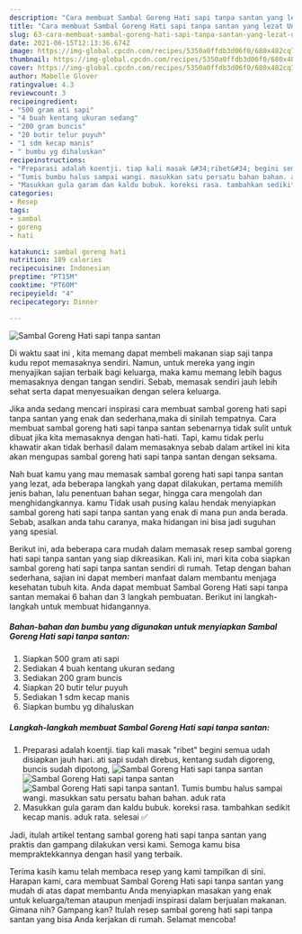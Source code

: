 ```yaml
---
description: "Cara membuat Sambal Goreng Hati sapi tanpa santan yang lezat Untuk Jualan"
title: "Cara membuat Sambal Goreng Hati sapi tanpa santan yang lezat Untuk Jualan"
slug: 63-cara-membuat-sambal-goreng-hati-sapi-tanpa-santan-yang-lezat-untuk-jualan
date: 2021-06-15T12:13:36.674Z
image: https://img-global.cpcdn.com/recipes/5350a0ffdb3d06f0/680x482cq70/sambal-goreng-hati-sapi-tanpa-santan-foto-resep-utama.jpg
thumbnail: https://img-global.cpcdn.com/recipes/5350a0ffdb3d06f0/680x482cq70/sambal-goreng-hati-sapi-tanpa-santan-foto-resep-utama.jpg
cover: https://img-global.cpcdn.com/recipes/5350a0ffdb3d06f0/680x482cq70/sambal-goreng-hati-sapi-tanpa-santan-foto-resep-utama.jpg
author: Mabelle Glover
ratingvalue: 4.3
reviewcount: 3
recipeingredient:
- "500 gram ati sapi"
- "4 buah kentang ukuran sedang"
- "200 gram buncis"
- "20 butir telur puyuh"
- "1 sdm kecap manis"
- " bumbu yg dihaluskan"
recipeinstructions:
- "Preparasi adalah koentji. tiap kali masak &#34;ribet&#34; begini semua udah disiapkan jauh hari. ati sapi sudah direbus, kentang sudah digoreng, buncis sudah dipotong,"
- "Tumis bumbu halus sampai wangi. masukkan satu persatu bahan bahan. aduk rata"
- "Masukkan gula garam dan kaldu bubuk. koreksi rasa. tambahkan sedikit kecap manis. aduk rata. selesai ✅"
categories:
- Resep
tags:
- sambal
- goreng
- hati

katakunci: sambal goreng hati 
nutrition: 189 calories
recipecuisine: Indonesian
preptime: "PT15M"
cooktime: "PT60M"
recipeyield: "4"
recipecategory: Dinner

---
```



![Sambal Goreng Hati sapi tanpa santan](https://img-global.cpcdn.com/recipes/5350a0ffdb3d06f0/680x482cq70/sambal-goreng-hati-sapi-tanpa-santan-foto-resep-utama.jpg)

Di waktu  saat ini , kita memang dapat membeli makanan siap saji tanpa kudu repot memasaknya sendiri. Namun, untuk mereka yang ingin menyajikan sajian terbaik bagi keluarga, maka kamu memang lebih bagus memasaknya dengan tangan sendiri. Sebab, memasak sendiri jauh lebih sehat serta dapat menyesuaikan dengan selera keluarga.

Jika anda sedang mencari inspirasi cara membuat sambal goreng hati sapi tanpa santan yang enak dan sederhana,maka di sinilah tempatnya. Cara membuat sambal goreng hati sapi tanpa santan  sebenarnya tidak sulit untuk dibuat jika kita memasaknya dengan hati-hati. Tapi, kamu tidak perlu khawatir akan tidak berhasil dalam memasaknya 
sebab dalam artikel ini kita akan mengupas sambal goreng hati sapi tanpa santan dengan seksama.  



Nah buat kamu yang mau memasak sambal goreng hati sapi tanpa santan yang lezat, ada beberapa langkah yang dapat dilakukan, pertama memilih jenis bahan, lalu penentuan bahan segar, hingga cara mengolah dan menghidangkannya. kamu Tidak usah pusing kalau hendak menyiapkan sambal goreng hati sapi tanpa santan yang enak di mana pun anda berada. Sebab, asalkan anda  tahu caranya, maka hidangan ini bisa jadi suguhan yang spesial.

Berikut ini, ada beberapa cara mudah dalam memasak resep sambal goreng hati sapi tanpa santan yang siap dikreasikan. Kali ini, mari kita coba siapkan sambal goreng hati sapi tanpa santan sendiri di rumah. Tetap dengan bahan sederhana, sajian ini dapat memberi manfaat dalam membantu menjaga kesehatan tubuh kita. Anda dapat membuat Sambal Goreng Hati sapi tanpa santan memakai 6 bahan dan 3 langkah pembuatan. Berikut ini langkah-langkah untuk membuat hidangannya.

<!--inarticleads1-->

##### Bahan-bahan dan bumbu yang digunakan untuk menyiapkan Sambal Goreng Hati sapi tanpa santan:

1. Siapkan 500 gram ati sapi
1. Sediakan 4 buah kentang ukuran sedang
1. Sediakan 200 gram buncis
1. Siapkan 20 butir telur puyuh
1. Sediakan 1 sdm kecap manis
1. Siapkan  bumbu yg dihaluskan




<!--inarticleads2-->

##### Langkah-langkah membuat Sambal Goreng Hati sapi tanpa santan:

1. Preparasi adalah koentji. tiap kali masak &#34;ribet&#34; begini semua udah disiapkan jauh hari. ati sapi sudah direbus, kentang sudah digoreng, buncis sudah dipotong,
<img src="https://img-global.cpcdn.com/steps/f7a3bdd1466a8604/160x128cq70/sambal-goreng-hati-sapi-tanpa-santan-langkah-memasak-1-foto.jpg" alt="Sambal Goreng Hati sapi tanpa santan"><img src="https://img-global.cpcdn.com/steps/92d4b74c78b51888/160x128cq70/sambal-goreng-hati-sapi-tanpa-santan-langkah-memasak-1-foto.jpg" alt="Sambal Goreng Hati sapi tanpa santan"><img src="https://img-global.cpcdn.com/steps/cae0e2d45c6b24ac/160x128cq70/sambal-goreng-hati-sapi-tanpa-santan-langkah-memasak-1-foto.jpg" alt="Sambal Goreng Hati sapi tanpa santan">1. Tumis bumbu halus sampai wangi. masukkan satu persatu bahan bahan. aduk rata
1. Masukkan gula garam dan kaldu bubuk. koreksi rasa. tambahkan sedikit kecap manis. aduk rata. selesai ✅




Jadi, itulah artikel tentang  sambal goreng hati sapi tanpa santan  yang praktis dan gampang dilakukan versi kami. Semoga kamu bisa mempraktekkannya dengan hasil yang terbaik. 

Terima kasih kamu telah membaca resep yang kami tampilkan di sini. Harapan kami, cara membuat  Sambal Goreng Hati sapi tanpa santan yang mudah di atas dapat membantu Anda menyiapkan masakan yang enak untuk keluarga/teman ataupun menjadi inspirasi dalam berjualan makanan. Gimana nih? Gampang kan? Itulah resep sambal goreng hati sapi tanpa santan yang bisa Anda kerjakan di rumah. Selamat mencoba!

